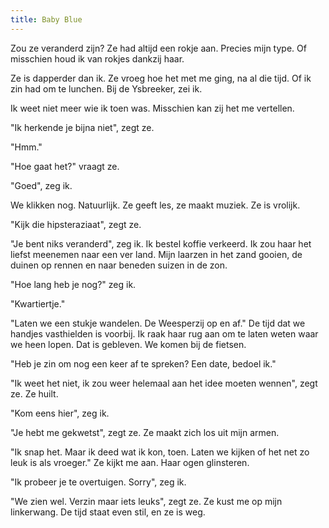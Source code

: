 ```yaml
---
title: Baby Blue
---
```


Zou ze veranderd zijn? Ze had altijd een rokje aan. Precies mijn type. Of misschien houd ik van rokjes dankzij haar.

Ze is dapperder dan ik. Ze vroeg hoe het met me ging, na al die tijd. Of ik zin had om te lunchen. Bij de Ysbreeker, zei ik.

Ik weet niet meer wie ik toen was. Misschien kan zij het me vertellen.

"Ik herkende je bijna niet", zegt ze.

"Hmm."

"Hoe gaat het?" vraagt ze.

"Goed", zeg ik.

We klikken nog. Natuurlijk. Ze geeft les, ze maakt muziek. Ze is vrolijk.

"Kijk die hipsteraziaat", zegt ze.

"Je bent niks veranderd", zeg ik. Ik bestel koffie verkeerd. Ik zou haar het liefst meenemen naar een ver land. Mijn laarzen in het zand gooien, de duinen op rennen en naar beneden suizen in de zon.

"Hoe lang heb je nog?" zeg ik. 

"Kwartiertje."

"Laten we een stukje wandelen. De Weesperzij op en af." De tijd dat we handjes vasthielden is voorbij. Ik raak haar rug aan om te laten weten waar we heen lopen. Dat is gebleven. We komen bij de fietsen.

"Heb je zin om nog een keer af te spreken? Een date, bedoel ik."

"Ik weet het niet, ik zou weer helemaal aan het idee moeten wennen", zegt ze. Ze huilt. 

"Kom eens hier", zeg ik.

"Je hebt me gekwetst", zegt ze. Ze maakt zich los uit mijn armen.

"Ik snap het. Maar ik deed wat ik kon, toen. Laten we kijken of het net zo leuk is als vroeger." Ze kijkt me aan. Haar ogen glinsteren.

"Ik probeer je te overtuigen. Sorry", zeg ik.

"We zien wel. Verzin maar iets leuks", zegt ze. Ze kust me op mijn linkerwang. De tijd staat even stil, en ze is weg.
